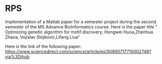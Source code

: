 # RPS

Implementation of a Matlab paper for a semester project during the second semester of the MS Advance BioInformatics course. Here is the paper title " Optimizing genetic algorithm for motif discovery; Hongwei Huoa,Zhenhua Zhaoa, Vojislav Stojkovic,Lifang Liua"

Here is the link of the following paper: https://www.sciencedirect.com/science/article/pii/S0895717710002748?via%3Dihub
